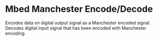 # Mbed Manchester Encode/Decode

Encodes data on digital output signal as a Manchester encoded signal. Decodes digital input signal that has been encoded with Manchester encoding.

